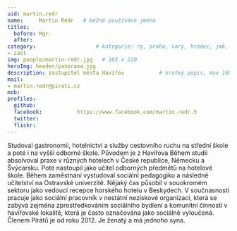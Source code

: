 ```yaml
---
uid: martin.redr
name:     Martin Rédr  	# běžně používáné jméno
titles:
  before: Mgr.
  after:
category:                 	# kategorie: rp, praha, vary, hradec, jmk, senat
- zast
img: people/martin-redr.jpg   # 165 x 220
heroImg: header/panorama.jpg
description: zastupitel města Havířov          	# kratký popis, max 160 znaků
mail:
- martin.redr@pirati.cz
mob:			  
profiles:
  github:                 
  facebook: 		  https://www.facebook.com/martin.redr.5
  twitter: 		  
  flickr: 
---
```


Studoval gastronomii, hotelnictví a služby cestovního ruchu na střední škole a poté i na vyšší odborné škole. Původem je z Havířova Během studií absolvoval praxe v různých hotelech v České republice, Německu a Švýcarsku. Poté nastoupil jako učitel odborných předmětů na hotelové škole. Během zaměstnání vystudoval sociální pedagogiku a následně učitelství na Ostravské univerzitě. Nějaký čas  působil v souokromém sektoru jako vedoucí recepce horského hotelu v Beskydech. V součnasnosti pracuje jako sociální pracovník v nestátní neziskové organizaci, která se zabývá zejména zprostředkováním sociálního bydlení a komunitní čínnosti v havířovské lokalitě, která je často označována jako sociálně vyloučená. Členem Pirátů je od roku 2012. Je ženatý a má jednoho syna.



